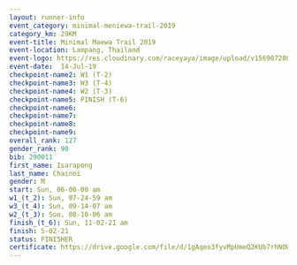```yaml
---
layout: runner-info 
event_category: minimal-meniewa-trail-2019 
category_km: 29KM 
event-title: Minimal Maewa Trail 2019 
event-location: Lampang, Thailand 
event-logo: https://res.cloudinary.com/raceyaya/image/upload/v1569072805/logo/minimal-trail_ktnvsp.jpg 
event-date:  14-Jul-19 
checkpoint-name2: W1 (T-2) 
checkpoint-name3: W3 (T-4) 
checkpoint-name4: W2 (T-3) 
checkpoint-name5: FINISH (T-6) 
checkpoint-name6: 
checkpoint-name7: 
checkpoint-name8: 
checkpoint-name9: 
overall_rank: 127
gender_rank: 90
bib: 290011
first_name: Isarapong
last_name: Chainoi
gender: M
start: Sun, 06-00-00 am
w1_(t_2): Sun, 07-24-59 am
w3_(t_4): Sun, 09-14-07 am
w2_(t_3): Sun, 08-10-06 am
finish_(t_6): Sun, 11-02-21 am
finish: 5-02-21
status: FINISHER
certificate: https://drive.google.com/file/d/1gAqeo3fyvMpUmeQ2KUb7rhNOW0qDK-fy/view?usp=sharing
---
```

